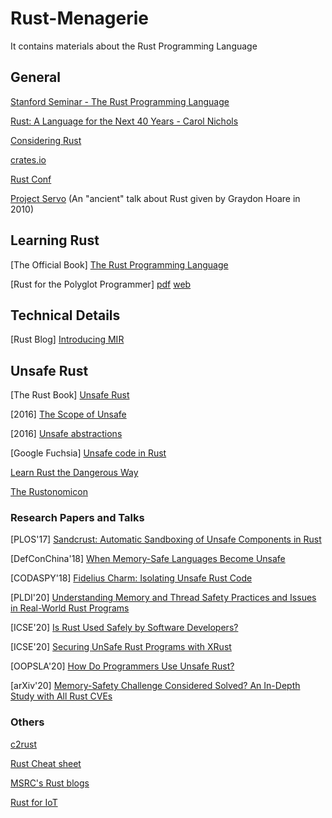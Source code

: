 # Rust-Menagerie
It contains materials about the Rust Programming Language

## General

[Stanford Seminar - The Rust Programming Language](https://www.youtube.com/watch?v=O5vzLKg7y-k)

[Rust: A Language for the Next 40 Years - Carol
Nichols](https://www.youtube.com/watch?v=A3AdN7U24iU)

[Considering Rust](https://www.youtube.com/watch?v=DnT-LUQgc7s)

[crates.io](https://crates.io/)

[Rust Conf](https://rustconf.com/)

[Project Servo](http://venge.net/graydon/talks/intro-talk-2.pdf) (An "ancient"
talk about Rust given by Graydon Hoare in 2010)

## Learning Rust

[The Official Book] [The Rust Programming
Language](https://doc.rust-lang.org/book/#the-rust-programming-language)

[Rust for the Polyglot Programmer] [pdf](https://www.chiark.greenend.org.uk/~ianmdlvl/rust-polyglot/polyglot.pdf)
[web](https://www.chiark.greenend.org.uk/~ianmdlvl/rust-polyglot/index.html)

## Technical Details
[Rust Blog] [Introducing MIR](https://blog.rust-lang.org/2016/04/19/MIR.html)

## Unsafe Rust
[The Rust Book] [Unsafe Rust](https://doc.rust-lang.org/book/ch19-01-unsafe-rust.html)

[2016] [The Scope of Unsafe](https://www.ralfj.de/blog/2016/01/09/the-scope-of-unsafe.html)

[2016] [Unsafe abstractions](http://smallcultfollowing.com/babysteps/blog/2016/05/23/unsafe-abstractions/)

[Google Fuchsia] [Unsafe code in
Rust](https://fuchsia.googlesource.com/fuchsia/+/refs/heads/main/docs/development/languages/rust/unsafe.md)

[Learn Rust the Dangerous Way](http://cliffle.com/p/dangerust/)

[The Rustonomicon](https://doc.rust-lang.org/nomicon/)

### Research Papers and Talks
[PLOS'17] [Sandcrust: Automatic Sandboxing of Unsafe Components in
Rust](https://os.inf.tu-dresden.de/papers_ps/plos2017-lamowski-rust-sandboxing-paper.pdf)

[DefConChina'18] [When Memory-Safe Languages Become Unsafe](https://mssun.me/research/defconchina18unsafe.html)

[CODASPY'18] [Fidelius Charm: Isolating Unsafe Rust
Code](https://almohri.io/papers/fc.pdf)

[PLDI'20] [Understanding Memory and Thread Safety Practices and Issues in
Real-World Rust Programs](https://cseweb.ucsd.edu/~yiying/RustStudy-PLDI20.pdf)

[ICSE'20] [Is Rust Used Safely by Software
Developers?](https://dl.acm.org/doi/abs/10.1145/3377811.3380413)

[ICSE'20] [Securing UnSafe Rust Programs with
XRust](https://peimingliu.github.io/asset/pic/icse-paper1026.pdf)

[OOPSLA'20] [How Do Programmers Use Unsafe
Rust?](https://www.cs.ubc.ca/~alexsumm/papers/AstrauskasMathejaPoliMuellerSummers20.pdf)

[arXiv'20] [Memory-Safety Challenge Considered Solved? An In-Depth Study with
All Rust CVEs](https://arxiv.org/pdf/2003.03296.pdf)

### Others
[c2rust](https://c2rust.com/manual/)

[Rust Cheat sheet](https://cheats.rs/)

[MSRC's Rust blogs](https://msrc-blog.microsoft.com/tag/rust/)

[Rust for IoT](https://www.youtube.com/watch?=uCnnhMleoKA)
